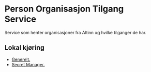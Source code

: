 # Person Organisasjon Tilgang Service
Service som henter organisasjoner fra Altinn og hvilke tilganger de har.

## Lokal kjøring
* [Generelt.](../../docs/local_general.md)
* [Secret Manager.](../../docs/local_secretmanager.md)